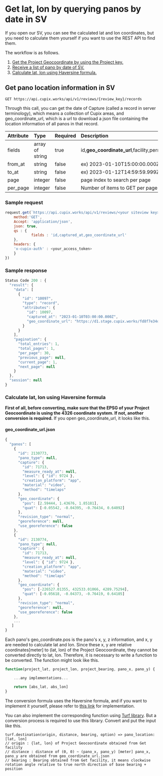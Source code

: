 # Get lat, lon by querying panos by date in SV

If you open our SV, you can see the calculated lat and lon coordinates, but you need to calculate them yourself if you want to use the REST API to find them.

The workflow is as follows.

1. [Get the Project Geocoordinate by using the Project key.](https://github.com/RondoOp5/cupix-api-playground/blob/main/cupix-api/facility.md#get-georeference-information-of-a-certain-facility)
2. [Receive a list of pano by date of SV.](#get-pano-location-information-in-sv)
3. [Calculate lat, lon using Haversine formula.](#calculate-lat-lon-using-haversine-formula)

## Get pano location information in SV

`GET https://api.cupix.works/api/v1/reviews/{review_key}/records`

Through this call, you can get the date of Capture (called a record in server terminology), which means a collection of Cupix areas, and geo_coordinate_url, which is a url to download a json file containing the location information of all panos in that record.

| Attribute | Type            | Required | Description                                                                                             |
| :-------- | :-------------- | :------- | :------------------------------------------------------------------------------------------------------ |
| fields    | array of string | true     | id,**geo_coordinate_url**,facility,permission,meta,name,created_at,updated_at,**captured_at**,user,note |
| from_at   | string          | false    | ex) 2023-01-10T15:00:00.000Z                                                                            |
| to_at     | string          | false    | ex) 2023-01-12T14:59:59.999Z                                                                            |
| page      | integer         | false    | page index to search per page                                                                           |
| per_page  | integer         | false    | Number of items to GET per page                                                                         |

### Sample request

```js
request.get(`https://api.cupix.works/api/v1/reviews/<your siteview key>/records`, {
    method:'GET',
    Accept: 'application/json',
    json: true,
    qs : {
            fields : 'id,captured_at,geo_coordinate_url'
    },
    headers: {
    'x-cupix-auth' : <your_access_token>
    }
})
```

### Sample response

```js
Status Code 200 : {
  "result": {
    "data": [
      {
        "id": "10097",
        "type": "record",
        "attributes": {
          "id": 10097,
          "captured_at": "2023-01-10T03:00:00.000Z",
          "geo_coordinate_url": "https://d1.stage.cupix.works/fd8f7e34dd414077/record_geo_coordinate/apne2/7sh.json?1672811294"
        }
      }
    ],
    "pagination": {
      "total_entries": 1,
      "total_pages": 1,
      "per_page": 30,
      "previous_page": null,
      "current_page": 1,
      "next_page": null
    }
  },
  "session": null
}
```

### Calculate lat, lon using Haversine formula

**First of all, before converting, make sure that the EPSG of your Project Geocoordinate is using the 4326 coordinate system. If not, another conversion is required.**
If you open geo_coordinate_url, it looks like this.

#### geo_coordinate_url.json

```js
{
  "panos": [
    {
      "id": 2130773,
      "pano_type": null,
      "capture": {
        "id": 71713,
        "measure_ready_at": null,
        "level": { "id": 9724 },
        "creation_platform": "app",
        "material": "video",
        "method": "timelaps"
      },
      "geo_coordinate": {
        "pos": [2.59444, 1.43676, 1.85181],
        "quat": [-0.05542, -0.04395, -0.76434, 0.64092]
      },
      "revision_type": "normal",
      "georeference": null,
      "use_georeference": false
    },
    {
      "id": 2130774,
      "pano_type": null,
      "capture": {
        "id": 71713,
        "measure_ready_at": null,
        "level": { "id": 9724 },
        "creation_platform": "app",
        "material": "video",
        "method": "timelaps"
      },
      "geo_coordinate": {
        "pos": [-226527.01355, 432533.01066, 4289.75294],
        "quat": [-0.05618, -0.04373, -0.76419, 0.64105]
      },
      "revision_type": "normal",
      "georeference": null,
      "use_georeference": false
    },
	...
   ]
}
```

Each pano's geo_coordinate.pos is the pano's x, y, z information, and x, y are needed to calculate lat and lon.
Since these x, y are relative coordinates[meter] to (lat, lon) of the Project Geocoordinate, they cannot be converted directly to lat, lon.
Therefore, it is necessary to write a function to be converted. The function might look like this.

```js
function(project_lat, project_lon, project_bearing, pano_x, pano_y) {

	...any implementations...

	return [abs_lat, abs_lon]
}
```

The conversion formula uses the Haversine formula, and if you want to implement it yourself, please refer to [this link](https://en.wikipedia.org/wiki/Haversine_formula) for implementation.

You can also implement the corresponding function using [Turf library](https://turfjs.org/docs/#destination). But a conversion process is required to use this library. Convert and put the input like this.

```
turf.destination(origin, distance, bearing, option) => pano_location:[lat, lon]
// origin : {lat, lon} of Project Geocoordinate obtained from Get facility
// distance : distance of (0, 0) ~ (pano_x, pano_y) [meter] pano_x, pano_y are obtained from geo_coordinate_url.json
// bearing : Bearing obtained from Get facility, it means clockwise rotation angle relative to true north direction of base bearing + position
```
